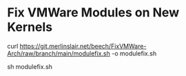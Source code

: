 # Fix VMWare Modules on New Kernels

curl https://git.merlinslair.net/beech/FixVMWare-Arch/raw/branch/main/modulefix.sh -o modulefix.sh

sh modulefix.sh